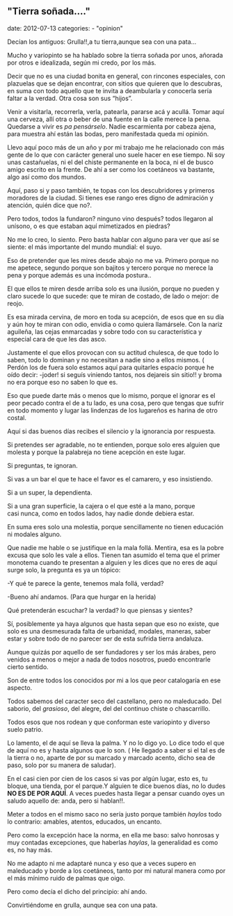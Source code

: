 
## "Tierra soñada...."
date: 2012-07-13
categories:  - "opinion"

Decían los antiguos: Grulla!!,a tu tierra,aunque sea con una pata…

Mucho y variopinto se ha hablado sobre la tierra soñada por unos, añorada por otros e idealizada, según mi credo, por los más.

Decir que no es una ciudad bonita en general, con rincones especiales, con plazuelas que se dejan encontrar, con sitios que quieren que lo descubras, en suma con todo aquello que te invita a deambularla y conocerla sería faltar a la verdad. Otra cosa son sus “hijos”.

Venir a visitarla, recorrerla, verla, patearla, pararse acá y acullá. Tomar aquí una cerveza, allí otra o beber de una fuente en la calle merece la pena. Quedarse a vivir es *pa pensárselo*. Nadie escarmienta por cabeza ajena, para muestra ahí están las bodas, pero manifestada queda mi opinión.

Llevo aquí poco más de un año y por mi trabajo me he relacionado con más gente de lo que con carácter general uno suele hacer en ese tiempo. Ni soy unas castañuelas, ni el del chiste permanente en la boca, ni el de busco amigo escrito en la frente. De ahí a ser como los coetáneos va bastante, algo así como dos mundos.

Aquí, paso si y paso también, te topas con los descubridores y primeros moradores de la ciudad. Si tienes ese rango eres digno de admiración y atención, quién dice que no?.

Pero todos, todos la fundaron? ninguno vino después? todos llegaron al unísono, o es que estaban aquí mimetizados en piedras? 

No me lo creo, lo siento. Pero basta hablar con alguno para ver que así se siente: el más importante del mundo mundial: el suyo.

Eso de pretender que les mires desde abajo no me va. Primero porque no me apetece, segundo porque son bajitos y tercero porque no merece la pena y porque además es una incómoda postura..

El que ellos te miren desde arriba solo es una ilusión, porque no pueden y claro sucede lo que sucede: que te miran de costado, de lado o mejor: de reojo. 

Es esa mirada cervina, de moro en toda su acepción, de esos que en su día y aún hoy te miran con odio, envidia o como quiera llamársele. Con la nariz aguileña, las cejas enmarcadas y sobre todo con su característica y especial cara de que les das asco. 

Justamente el que ellos provocan con su actitud chulesca, de que todo lo saben, todo lo dominan y no necesitan a nadie sino a ellos mismos. ( Perdón los de fuera solo estamos aquí para quitarles espacio porque he oído decir: 
-joder! si seguís viniendo tantos, nos dejareis sin sitio!! y broma no era porque eso no saben lo que es.

Eso que puede darte más o menos que lo mismo, porque el ignorar es el peor pecado contra el de a tu lado, es una cosa, pero que tengas que sufrir en todo momento y lugar las lindenzas de los lugareños es harina de otro costal.

Aquí si das buenos días recibes el silencio y la ignorancia por respuesta.

Si pretendes ser agradable, no te entienden, porque solo eres alguien que molesta y porque la palabreja no tiene acepción en este lugar.

Si preguntas, te ignoran.

Si vas a un bar el que te hace el favor es el camarero, y eso insistiendo.

Si a un super, la dependienta.

Si a una gran superficie, la cajera o el que esté a la mano, porque casi nunca, como en todos lados, hay nadie donde debiera estar.

En suma eres solo una molestia, porque sencillamente no tienen educación ni modales alguno. 

Que nadie me hable o se justifique en la mala follá. Mentira, esa es la pobre excusa que solo les vale a ellos. Tienen tan asumido el tema que el primer monotema cuando te presentan a alguien y les dices que no eres de aquí surge solo, la pregunta es ya un tópico:

-Y qué te parece la gente, tenemos mala follá, verdad?

-Bueno ahí andamos.
(Para que hurgar en la herida)

Qué pretenderán escuchar? la verdad? lo que piensas y sientes? 

Sí, posiblemente ya haya algunos que hasta sepan que eso no existe, que solo es una desmesurada falta de urbanidad, modales, maneras, saber estar y sobre todo de no parecer ser de esta sufrida tierra andaluza.

Aunque quizás por aquello de ser fundadores y ser los más árabes, pero venidos a menos o mejor a nada de todos nosotros, puedo encontrarle cierto sentido. 

Son de entre todos los conocidos por mi a los que peor catalogaría en ese aspecto.

Todos sabemos del caracter seco del castellano, pero no maleducado. Del saborio, del *grasioso*, del alegre, del del continuo chiste o chascarrillo.

Todos esos que nos rodean y que conforman este variopinto y diverso suelo patrio.

Lo lamento, el de aquí se lleva la palma. Y no lo digo yo. Lo dice todo el que de aquí no es y hasta algunos que lo son. ( He llegado a saber si el tal es de la tierra o no, aparte de por su marcado y marcado acento, dicho sea de paso, solo por su manera de saludar).

En el casi cien por cien de los casos si vas por algún lugar, esto es, tu bloque, una tienda, por el parque.Y alguien te dice buenos días, no lo dudes **NO ES DE POR AQUÍ**. 
A veces puedes hasta llegar a pensar cuando oyes un saludo aquello de: anda, pero si hablan!!.

Meter a todos en el mismo saco no sería justo porque también *haylos* todo lo contrario: amables, atentos, educados, un encanto. 

Pero como la excepción hace la norma, en ella me baso: salvo honrosas y muy contadas excepciones, que haberlas *haylas*, la generalidad es como es, no hay más.

No me adapto ni me adaptaré nunca y eso que a veces supero en maleducado y borde a los coetáneos, tanto por mi natural manera como por el más mínimo ruido de palmas que oigo.

Pero como decía el dicho del principio: ahí ando.

Convirtiéndome en grulla, aunque sea con una pata.
